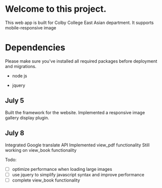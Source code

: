 
# Welcome to this project.

This web app is built for Colby College East Asian department. It supports mobile-responsive image

  
  

# Dependencies

Please make sure you've installed all required packages before deployment and migrations.

  

- node js

- jquery

  

## July 5

Built the framework for the website. Implemented a responsive image gallery display plugin.

## July 8
Integrated Google translate API
Implemented view_pdf functionality
Still working on view_book functionality

  

Todo:

- [ ] optimize performance when loading large images
- [ ] use jquery to simplify javascript syntax and improve performance
- [ ] complete view_book functionality
